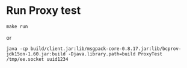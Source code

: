 # Run Proxy test

```
make run
```
or
```
java -cp build/client.jar:lib/msgpack-core-0.8.17.jar:lib/bcprov-jdk15on-1.60.jar:build -Djava.library.path=build ProxyTest /tmp/ee.socket uuid1234
```
